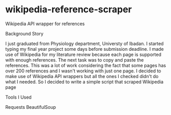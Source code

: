 # wikipedia-reference-scraper
Wikipedia API wrapper for references

Background Story

I just graduated from Physiology department, Universty of Ibadan. I started typing my final year project some days before submission
deadline. I made use of Wikipedia for my literature review because each page is supported with enough references. The next task was 
to copy and paste the references. This was a lot of work considering the fact that some pages has over 200 references and I wasn't 
working with just one page. I decided to make use of Wikipedia API wrappers but all the ones I checked didn't do what I needed. So
I decided to write a simple script that scraped Wikipedia page


Tools I Used

Requests
BeautifulSoup

